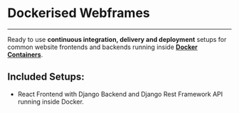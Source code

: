 # Dockerised Webframes

---

Ready to use **continuous integration, delivery and deployment** setups for common website frontends and backends running inside **[Docker Containers](https://www.docker.com)**.

## Included Setups:

- React Frontend with Django Backend and Django Rest Framework API running inside Docker.
